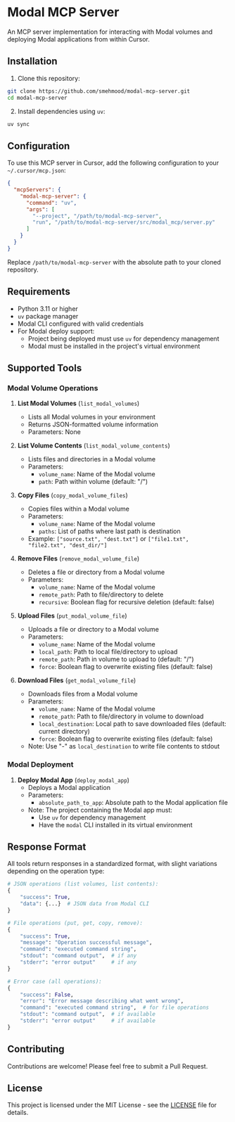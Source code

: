 # Modal MCP Server

An MCP server implementation for interacting with Modal volumes and deploying Modal applications from within Cursor.

## Installation

1. Clone this repository:
```bash
git clone https://github.com/smehmood/modal-mcp-server.git
cd modal-mcp-server
```

2. Install dependencies using `uv`:
```bash
uv sync
```

## Configuration

To use this MCP server in Cursor, add the following configuration to your `~/.cursor/mcp.json`:

```json
{
  "mcpServers": {
    "modal-mcp-server": {
      "command": "uv",
      "args": [
        "--project", "/path/to/modal-mcp-server",
        "run", "/path/to/modal-mcp-server/src/modal_mcp/server.py"
      ]
    }
  }
}
```

Replace `/path/to/modal-mcp-server` with the absolute path to your cloned repository.

## Requirements

- Python 3.11 or higher
- `uv` package manager
- Modal CLI configured with valid credentials
- For Modal deploy support:
  - Project being deployed must use `uv` for dependency management
  - Modal must be installed in the project's virtual environment

## Supported Tools

### Modal Volume Operations

1. **List Modal Volumes** (`list_modal_volumes`)
   - Lists all Modal volumes in your environment
   - Returns JSON-formatted volume information
   - Parameters: None

2. **List Volume Contents** (`list_modal_volume_contents`)
   - Lists files and directories in a Modal volume
   - Parameters:
     - `volume_name`: Name of the Modal volume
     - `path`: Path within volume (default: "/")

3. **Copy Files** (`copy_modal_volume_files`)
   - Copies files within a Modal volume
   - Parameters:
     - `volume_name`: Name of the Modal volume
     - `paths`: List of paths where last path is destination
   - Example: `["source.txt", "dest.txt"]` or `["file1.txt", "file2.txt", "dest_dir/"]`

4. **Remove Files** (`remove_modal_volume_file`)
   - Deletes a file or directory from a Modal volume
   - Parameters:
     - `volume_name`: Name of the Modal volume
     - `remote_path`: Path to file/directory to delete
     - `recursive`: Boolean flag for recursive deletion (default: false)

5. **Upload Files** (`put_modal_volume_file`)
   - Uploads a file or directory to a Modal volume
   - Parameters:
     - `volume_name`: Name of the Modal volume
     - `local_path`: Path to local file/directory to upload
     - `remote_path`: Path in volume to upload to (default: "/")
     - `force`: Boolean flag to overwrite existing files (default: false)

6. **Download Files** (`get_modal_volume_file`)
   - Downloads files from a Modal volume
   - Parameters:
     - `volume_name`: Name of the Modal volume
     - `remote_path`: Path to file/directory in volume to download
     - `local_destination`: Local path to save downloaded files (default: current directory)
     - `force`: Boolean flag to overwrite existing files (default: false)
   - Note: Use "-" as `local_destination` to write file contents to stdout

### Modal Deployment

1. **Deploy Modal App** (`deploy_modal_app`)
   - Deploys a Modal application
   - Parameters:
     - `absolute_path_to_app`: Absolute path to the Modal application file
   - Note: The project containing the Modal app must:
     - Use `uv` for dependency management
     - Have the `modal` CLI installed in its virtual environment

## Response Format

All tools return responses in a standardized format, with slight variations depending on the operation type:

```python
# JSON operations (list volumes, list contents):
{
    "success": True,
    "data": {...}  # JSON data from Modal CLI
}

# File operations (put, get, copy, remove):
{
    "success": True,
    "message": "Operation successful message",
    "command": "executed command string",
    "stdout": "command output",  # if any
    "stderr": "error output"     # if any
}

# Error case (all operations):
{
    "success": False,
    "error": "Error message describing what went wrong",
    "command": "executed command string",  # for file operations
    "stdout": "command output",  # if available
    "stderr": "error output"     # if available
}
```

## Contributing

Contributions are welcome! Please feel free to submit a Pull Request.

## License

This project is licensed under the MIT License - see the [LICENSE](LICENSE) file for details.